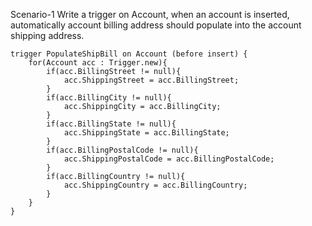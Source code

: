 Scenario-1 Write a trigger on Account, when an account is inserted, automatically account billing address should populate into the account shipping address.
```
trigger PopulateShipBill on Account (before insert) {
    for(Account acc : Trigger.new){
        if(acc.BillingStreet != null){
            acc.ShippingStreet = acc.BillingStreet;
        }
        if(acc.BillingCity != null){
            acc.ShippingCity = acc.BillingCity;
        }
        if(acc.BillingState != null){
            acc.ShippingState = acc.BillingState;
        }
        if(acc.BillingPostalCode != null){
            acc.ShippingPostalCode = acc.BillingPostalCode;
        }
        if(acc.BillingCountry != null){
            acc.ShippingCountry = acc.BillingCountry;
        }
    }
}
```
